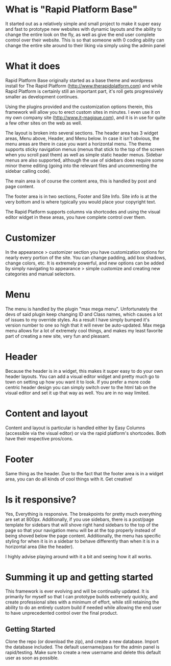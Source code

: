 # What is "Rapid Platform Base"

It started out as a relatively simple and small project to make it super easy and fast to prototype new websites with dynamic layouts and the ability to change the entire look on the fly, as well as give the end user complete control over their website. This is so that someone with 0 coding ability can change the entire site around to their liking via simply using the admin panel

# What it does

Rapid Platform Base originally started as a base theme and wordpress install for The Rapid Platform (http://www.therapidplatform.com) and while Rapid Platform is certainly still an important part, it's roll gets progressively smaller as development continues.

Using the plugins provided and the customization options therein, this framework will allow you to erect custom sites in minutes. I even use it on my own company site (http://www.it-magique.com), and it is in use for quite a few other sites on the web as well.

The layout is broken into several sections. The header area has 3 widget areas, Menu above, Header, and Menu below. In case it isn't obvious, the menu areas are there in case you want a horizontal menu. The theme supports sticky navigation menus (menus that stick to the top of the screen when you scroll past them) as well as simple static header menus. Sidebar menus are also supported, although the use of sidebars does require some minor theme editing (going into the relevant files and uncommenting the sidebar calling code).

The main area is of course the content area, this is handled by post and page content.

The footer area is in two sections, Footer and Site Info. Site info is at the very bottom and is where typically you would place your copyright text.

The Rapid Platform supports columns via shortcodes and using the visual editor widget in these areas, you have complete control over them.

# Customizer

In the appearance > customizer section you have customization options for nearly every portion of the site. You can change padding, add box shadows, change colors, etc. It is extremely powerful, and new options can be added by simply navigating to appearance > simple customize and creating new categories and manual selectors.

# Menu

The menu is handled by the plugin "max mega menu". Unfortunately the devs of said plugin keep changing ID and Class names, which causes a lot of issues to my override styles. As a result I have simply bumped it's version number to one so high that it will never be auto-updated. Max mega menu allows for a lot of extremely cool things, and makes my least favorite part of creating a new site, very fun and pleasant.

# Header

Because the header is in a widget, this makes it super easy to do your own header layouts. You can add a visual editor widget and pretty much go to town on setting up how you want it to look. If you prefer a more code centric header design you can simply switch over to the html tab on the visual editor and set it up that way as well. You are in no way limited.

# Content and layout

Content and layout is particular is handled either by Easy Columns (accessible via the visual editor) or via the rapid platform's shortcodes. Both have their respective pros/cons.

# Footer

Same thing as the header. Due to the fact that the footer area is in a widget area, you can do all kinds of cool things with it. Get creative!

# Is it responsive?

Yes, Everything is responsive. The breakpoints for pretty much everything are set at 800px. Additionally, if you use sidebars, there is a post/page template for sidebars that will shove right hand sidebars to the top of the page so that your navigation menu will be at the top properly instead of being shoved below the page content. Additionally, the menu has specific styling for when it is in a sidebar to behave differently than when it is in a horizontal area (like the header).

I highly advise playing around with it a bit and seeing how it all works.

# Summing it up and getting started

This framework is ever evolving and will be continually updated. It is primarily for myself so that I can prototype builds extremely quickly, and create professional sites with a minimum of effort, while still retaining the ability to do an entirely custom build if needed while allowing the end user to have unprecedented control over the final product.

## Getting Started

Clone the repo (or download the zip), and create a new database. Import the database included. The default username/pass for the admin panel is rapid/testing. Make sure to create a new username and delete this default user as soon as possible.
